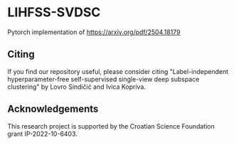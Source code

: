 # LIHFSS-SVDSC


Pytorch implementation of https://arxiv.org/pdf/2504.18179 




## Citing

If you find our repository useful, please consider citing "Label-independent hyperparameter-free self-supervised single-view deep subspace clustering" by Lovro Sindičić and Ivica Kopriva.

    

## Acknowledgements

This research project is supported by the Croatian Science Foundation grant IP-2022-10-6403.

